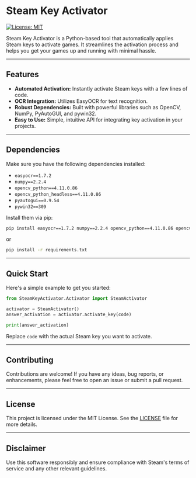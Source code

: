 # Steam Key Activator

[![License: MIT](https://img.shields.io/badge/License-MIT-blue.svg)](LICENSE)

Steam Key Activator is a Python-based tool that automatically applies Steam keys to activate games. It streamlines the activation process and helps you get your games up and running with minimal hassle.

---

## Features

- **Automated Activation:** Instantly activate Steam keys with a few lines of code.
- **OCR Integration:** Utilizes EasyOCR for text recognition.
- **Robust Dependencies:** Built with powerful libraries such as OpenCV, NumPy, PyAutoGUI, and pywin32.
- **Easy to Use:** Simple, intuitive API for integrating key activation in your projects.

---

## Dependencies

Make sure you have the following dependencies installed:

- `easyocr==1.7.2`
- `numpy==2.2.4`
- `opencv_python==4.11.0.86`
- `opencv_python_headless==4.11.0.86`
- `pyautogui==0.9.54`
- `pywin32==309`

Install them via pip:

```bash
pip install easyocr==1.7.2 numpy==2.2.4 opencv_python==4.11.0.86 opencv_python_headless==4.11.0.86 pyautogui==0.9.54 pywin32==309
```
or
```bash
pip install -r requirements.txt
```

---

## Quick Start

Here's a simple example to get you started:

```python
from SteamKeyActivator.Activator import SteamActivator

activator = SteamActivator() 
answer_activation = activator.activate_key(code) 

print(answer_activation)
```

Replace `code` with the actual Steam key you want to activate.

---

## Contributing

Contributions are welcome! If you have any ideas, bug reports, or enhancements, please feel free to open an issue or submit a pull request.

---

## License

This project is licensed under the MIT License. See the [LICENSE](LICENSE) file for more details.

---

## Disclaimer

Use this software responsibly and ensure compliance with Steam's terms of service and any other relevant guidelines.
